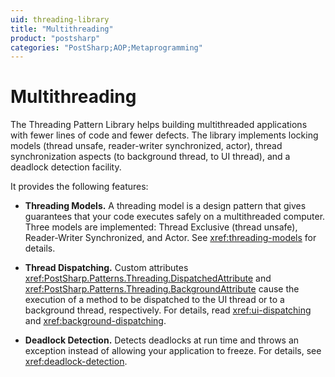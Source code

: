 ```yaml
---
uid: threading-library
title: "Multithreading"
product: "postsharp"
categories: "PostSharp;AOP;Metaprogramming"
---
```

# Multithreading

The Threading Pattern Library helps building multithreaded applications with fewer lines of code and fewer defects. The library implements locking models (thread unsafe, reader-writer synchronized, actor), thread synchronization aspects (to background thread, to UI thread), and a deadlock detection facility.

It provides the following features:

* **Threading Models.** A threading model is a design pattern that gives guarantees that your code executes safely on a multithreaded computer. Three models are implemented: Thread Exclusive (thread unsafe), Reader-Writer Synchronized, and Actor. See <xref:threading-models> for details. 

* **Thread Dispatching.** Custom attributes <xref:PostSharp.Patterns.Threading.DispatchedAttribute> and <xref:PostSharp.Patterns.Threading.BackgroundAttribute> cause the execution of a method to be dispatched to the UI thread or to a background thread, respectively. For details, read <xref:ui-dispatching> and <xref:background-dispatching>. 

* **Deadlock Detection.** Detects deadlocks at run time and throws an exception instead of allowing your application to freeze. For details, see <xref:deadlock-detection>. 

